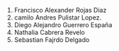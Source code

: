 1. Francisco Alexander Rojas Diaz
2. camilo Andres Pulistar Lopez.
3. Diego Alejandro Guerrero España
4. Nathalia Cabrera Revelo
5. Sebastian Fajrdo Delgado







